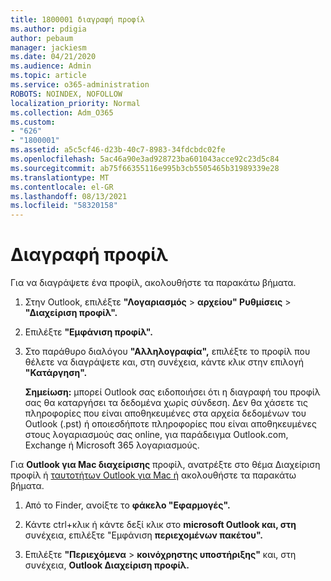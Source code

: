 ```yaml
---
title: 1800001 διαγραφή προφίλ
ms.author: pdigia
author: pebaum
manager: jackiesm
ms.date: 04/21/2020
ms.audience: Admin
ms.topic: article
ms.service: o365-administration
ROBOTS: NOINDEX, NOFOLLOW
localization_priority: Normal
ms.collection: Adm_O365
ms.custom:
- "626"
- "1800001"
ms.assetid: a5c5cf46-d23b-40c7-8983-34fdcbdc02fe
ms.openlocfilehash: 5ac46a90e3ad928723ba601043acce92c23d5c84
ms.sourcegitcommit: ab75f66355116e995b3cb5505465b31989339e28
ms.translationtype: MT
ms.contentlocale: el-GR
ms.lasthandoff: 08/13/2021
ms.locfileid: "58320158"
---
```

# <a name="delete-a-profile"></a>Διαγραφή προφίλ

Για να διαγράψετε ένα προφίλ, ακολουθήστε τα παρακάτω βήματα.
  
1. Στην Outlook, επιλέξτε **"Λογαριασμός** \> **αρχείου" Ρυθμίσεις** \> **"Διαχείριση προφίλ".**

2. Επιλέξτε **"Εμφάνιση προφίλ".**

3. Στο παράθυρο διαλόγου **"Αλληλογραφία",** επιλέξτε το προφίλ που θέλετε να διαγράψετε και, στη συνέχεια, κάντε κλικ στην επιλογή **"Κατάργηση".**

    **Σημείωση:** μπορεί Outlook σας ειδοποιήσει ότι η διαγραφή του προφίλ σας θα καταργήσει τα δεδομένα χωρίς σύνδεση. Δεν θα χάσετε τις πληροφορίες που είναι αποθηκευμένες στα αρχεία δεδομένων του Outlook (.pst) ή οποιεσδήποτε πληροφορίες που είναι αποθηκευμένες στους λογαριασμούς σας online, για παράδειγμα Outlook.com, Exchange ή Microsoft 365 λογαριασμούς.
  
Για **Outlook για Mac διαχείρισης** προφίλ, ανατρέξτε στο θέμα Διαχείριση προφίλ ή [ταυτοτήτων Outlook για Mac ή](https://support.office.com/article/fed2a955-74df-4a24-bef6-78a426958c4c.aspx) ακολουθήστε τα παρακάτω βήματα.
  
1. Από το Finder, ανοίξτε το **φάκελο "Εφαρμογές".**

2. Κάντε ctrl+κλικ ή κάντε δεξί κλικ στο **microsoft Outlook και, στη** συνέχεια, επιλέξτε "Εμφάνιση **περιεχομένων πακέτου".**

3. Επιλέξτε **"Περιεχόμενα** \> **κοινόχρηστης υποστήριξης"** και, στη συνέχεια, **Outlook Διαχείριση προφίλ.**
